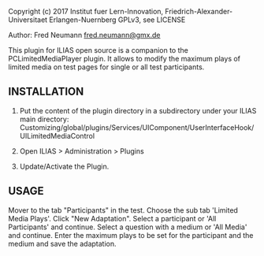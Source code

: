 Copyright (c) 2017 Institut fuer Lern-Innovation, Friedrich-Alexander-Universitaet Erlangen-Nuernberg
GPLv3, see LICENSE

Author: Fred Neumann <fred.neumann@gmx.de>


This plugin for ILIAS open source is a companion to the PCLimitedMediaPlayer plugin.
It allows to modify the maximum plays of limited media on test pages for single or all test participants.

INSTALLATION
------------

1. Put the content of the plugin directory in a subdirectory under your ILIAS main directory:
Customizing/global/plugins/Services/UIComponent/UserInterfaceHook/UILimitedMediaControl

2. Open ILIAS > Administration > Plugins

3. Update/Activate the Plugin.


USAGE
-----

Mover to the tab "Participants" in the test. Choose the sub tab 'Limited Media Plays'.
Click "New Adaptation". Select a participant or 'All Participants' and continue.
Select a question with a medium or 'All Media' and continue.
Enter the maximum plays to be set for the participant and the medium and save the adaptation.


